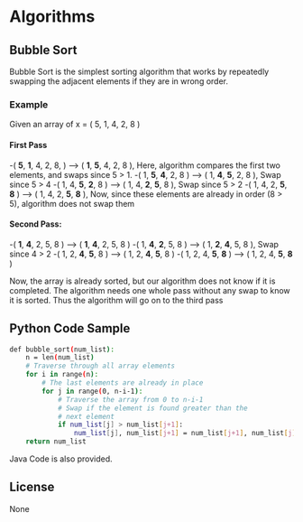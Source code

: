 # Algorithms
## Bubble Sort
Bubble Sort is the simplest sorting algorithm that works by repeatedly swapping the adjacent elements if they are in wrong order.
### Example
Given an array of  x = ( 5, 1, 4, 2, 8 )
#### First Pass
-( **5**, **1**, 4, 2, 8, ) –> ( **1**, **5**, 4, 2, 8 ), Here, algorithm compares the first two elements, and swaps since 5 > 1.
-( 1, **5**, **4**, 2, 8 ) –>  ( 1, **4**, **5**, 2, 8 ), Swap since 5 > 4
-( 1, 4, **5**, **2**, 8 ) –>  ( 1, 4, **2**, **5**, 8 ), Swap since 5 > 2
-( 1, 4, 2, **5**, **8** ) –> ( 1, 4, 2, **5**, **8** ), Now, since these elements are already in order (8 > 5), algorithm does not swap them

#### Second Pass:
-( **1**, **4**, 2, 5, 8 ) –> ( **1**, **4**, 2, 5, 8 )
-( 1, **4**, **2**, 5, 8 ) –> ( 1, **2**, **4**, 5, 8 ), Swap since 4 > 2
-( 1, 2, **4**, **5**, 8 ) –> ( 1, 2, **4**, **5**, 8 )
-( 1, 2, 4, **5**, **8** ) –>  ( 1, 2, 4, **5**, **8** )

Now, the array is already sorted, but our algorithm does not know if it is completed. The algorithm needs one whole pass without any swap to know it is sorted. Thus the algorithm will go on to the third pass

## Python Code Sample

```sh
def bubble_sort(num_list):
	n = len(num_list)
	# Traverse through all array elements
	for i in range(n):
		# The last elements are already in place
		for j in range(0, n-i-1):
			# Traverse the array from 0 to n-i-1
			# Swap if the element is found greater than the 
			# next element
			if num_list[j] > num_list[j+1]:
				num_list[j], num_list[j+1] = num_list[j+1], num_list[j]
	return num_list
```

Java Code is also provided.

License
----

None
